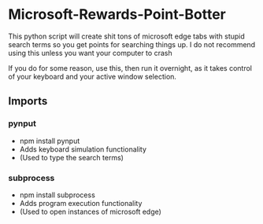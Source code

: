 # Microsoft-Rewards-Point-Botter
This python script will create shit tons of microsoft edge tabs with stupid search terms so you get points for searching things up.
I do not recommend using this unless you want your computer to crash

If you do for some reason, use this, then run it overnight, as it takes control of your keyboard and your active window selection.


## Imports
### pynput
* npm install pynput
* Adds keyboard simulation functionality
* (Used to type the search terms)

### subprocess
* npm install subprocess
* Adds program execution functionality
* (Used to open instances of microsoft edge)

